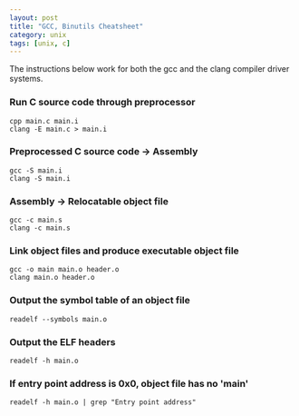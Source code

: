 ```yaml
---
layout: post
title: "GCC, Binutils Cheatsheet"
category: unix
tags: [unix, c]
---
```


The instructions below work for both the gcc and the clang compiler driver
systems.

### Run C source code through preprocessor

    cpp main.c main.i
    clang -E main.c > main.i

### Preprocessed C source code -> Assembly

    gcc -S main.i
    clang -S main.i

### Assembly -> Relocatable object file

    gcc -c main.s
    clang -c main.s

### Link object files and produce executable object file

    gcc -o main main.o header.o
    clang main.o header.o

### Output the symbol table of an object file

    readelf --symbols main.o

### Output the ELF headers

    readelf -h main.o

### If entry point address is 0x0, object file has no 'main'

    readelf -h main.o | grep "Entry point address"